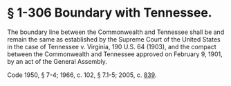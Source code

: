 # § 1-306 Boundary with Tennessee.

<p>The boundary line between the Commonwealth and Tennessee shall be and remain the same as established by the Supreme Court of the United States in the case of Tennessee v. Virginia, 190 U.S. 64 (1903), and the compact between the Commonwealth and Tennessee approved on February 9, 1901, by an act of the General Assembly.</p><p>Code 1950, § 7-4; 1966, c. 102, § 7.1-5; 2005, c. <a href='http://lis.virginia.gov/cgi-bin/legp604.exe?051+ful+CHAP0839'>839</a>.</p>